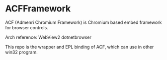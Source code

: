 # ACFFramework

ACF (Admenri Chromium Framework) is Chromium based embed framework
for browser controls.

Arch reference: WebView2 dotnetbrowser

This repo is the wrapper and EPL binding of ACF,
which can use in other win32 program.
